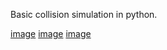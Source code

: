 Basic collision simulation in python.

[image](images/UI.PNG)
[image](images/Game.PNG)
[image](images/TerminalOut.PNG)
